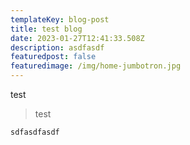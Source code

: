 ```yaml
---
templateKey: blog-post
title: test blog
date: 2023-01-27T12:41:33.508Z
description: asdfasdf
featuredpost: false
featuredimage: /img/home-jumbotron.jpg
---
```

t﻿est



> test





```
sdfasdfasdf
```